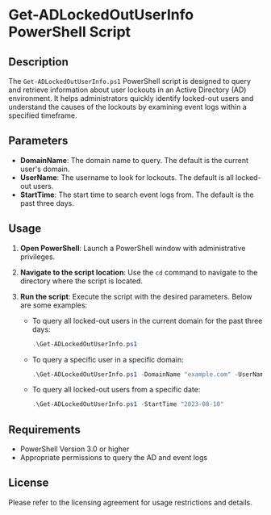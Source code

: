 
# Get-ADLockedOutUserInfo PowerShell Script

## Description
The `Get-ADLockedOutUserInfo.ps1` PowerShell script is designed to query and retrieve information about user lockouts in an Active Directory (AD) environment. It helps administrators quickly identify locked-out users and understand the causes of the lockouts by examining event logs within a specified timeframe.

## Parameters
- **DomainName**: The domain name to query. The default is the current user's domain.
- **UserName**: The username to look for lockouts. The default is all locked-out users.
- **StartTime**: The start time to search event logs from. The default is the past three days.

## Usage
1. **Open PowerShell**: Launch a PowerShell window with administrative privileges.
2. **Navigate to the script location**: Use the `cd` command to navigate to the directory where the script is located.
3. **Run the script**: Execute the script with the desired parameters. Below are some examples:

   - To query all locked-out users in the current domain for the past three days:
     ```powershell
     .\Get-ADLockedOutUserInfo.ps1
     ```

   - To query a specific user in a specific domain:
     ```powershell
     .\Get-ADLockedOutUserInfo.ps1 -DomainName "example.com" -UserName "john.doe"
     ```

   - To query all locked-out users from a specific date:
     ```powershell
     .\Get-ADLockedOutUserInfo.ps1 -StartTime "2023-08-10"
     ```

## Requirements
- PowerShell Version 3.0 or higher
- Appropriate permissions to query the AD and event logs

## License
Please refer to the licensing agreement for usage restrictions and details.
